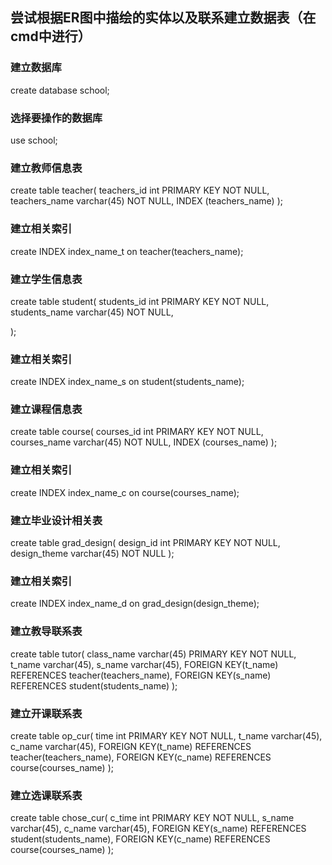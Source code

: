 ## 尝试根据ER图中描绘的实体以及联系建立数据表（在cmd中进行）

### 建立数据库
create database school;

### 选择要操作的数据库
use school;

### 建立教师信息表
create table teacher(
teachers_id int PRIMARY KEY NOT NULL,
teachers_name varchar(45) NOT NULL,
INDEX (teachers_name)
);
### 建立相关索引
create INDEX index_name_t on teacher(teachers_name); 

### 建立学生信息表
create table student(
students_id int PRIMARY KEY NOT NULL,
students_name varchar(45) NOT NULL,

);

### 建立相关索引
create INDEX index_name_s on student(students_name); 

### 建立课程信息表
create table course(
courses_id int PRIMARY KEY NOT NULL,
courses_name varchar(45) NOT NULL,
INDEX (courses_name)
);

### 建立相关索引
create INDEX index_name_c on course(courses_name); 

### 建立毕业设计相关表
create table grad_design(
design_id int PRIMARY KEY NOT NULL,
design_theme varchar(45) NOT NULL
);

### 建立相关索引
create INDEX index_name_d on grad_design(design_theme); 

### 建立教导联系表
create table tutor(
class_name varchar(45) PRIMARY KEY NOT NULL,
t_name varchar(45),
s_name varchar(45),
FOREIGN KEY(t_name) REFERENCES teacher(teachers_name),
FOREIGN KEY(s_name) REFERENCES student(students_name)
);
### 建立开课联系表
create table op_cur(
time int PRIMARY KEY NOT NULL,
t_name varchar(45),
c_name varchar(45),
FOREIGN KEY(t_name) REFERENCES teacher(teachers_name),
FOREIGN KEY(c_name) REFERENCES course(courses_name)
);

### 建立选课联系表
create table chose_cur(
c_time int PRIMARY KEY NOT NULL,
s_name varchar(45),
c_name varchar(45), 
FOREIGN KEY(s_name) REFERENCES student(students_name),
FOREIGN KEY(c_name) REFERENCES course(courses_name)
);
